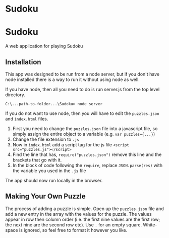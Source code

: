 # Sudoku
# Sudoku
A web application for playing Sudoku
## Installation
This app was designed to be run from a node server, but if you don't have node installed there is a way to run it without using node as well.

If you have node, then all you need to do is run server.js from the top level directory.

```C:\...path-to-folder...\Sudoku> node server```

If you do not want to use node, then you will have to edit the `puzzles.json` and `index.html` files. 
1.  First you need to change the `puzzles.json` file into a javascript file, so simply assign the entire object to a variable (e.g. `var puzzles={...}`) 
2. Change the file extension to `.js`
3. Now in `index.html` add a script tag for the js file
`<script src="puzzles.js"></script>`
4. Find the line that has,
`require("puzzles.json")`
remove this line and the brackets that go with it.
5. In the block of code following the `require`, replace `JSON.parse(res)` with the variable you used in the `.js` file

The app should now run locally in the browser.

## Making Your Own Puzzle
The process of adding a puzzle is simple. Open up the `puzzles.json` file and add a new entry in the array with the values for the puzzle. The values appear in row then column order (i.e. the first nine values are the first row; the next nine are the second row etc). Use `.` for an empty square. White-space is ignored, so feel free to format it however you like. 
